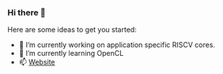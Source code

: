 ### Hi there 👋

<!--
**wickedb/wickedb** is a ✨ _special_ ✨ repository because its `README.md` (this file) appears on your GitHub profile.
-->
Here are some ideas to get you started:

- 🔭 I’m currently working on application specific RISCV cores. 
- 🌱 I’m currently learning OpenCL 
- 📫 [Website](https://wickedbucket.netlify.app/)

